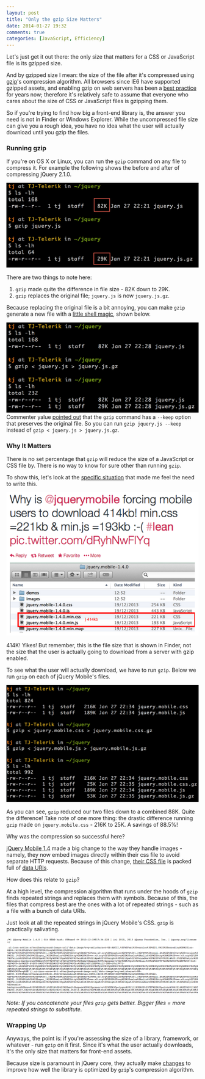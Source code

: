 ```yaml
---
layout: post
title: "Only the gzip Size Matters"
date: 2014-01-27 19:32
comments: true
categories: [JavaScript, Efficiency]
---
```


Let's just get it out there: the only size that matters for a CSS or JavaScript file is its gzipped size.

And by gzipped size I mean: the size of the file after it's compressed using [gzip](http://en.wikipedia.org/wiki/Gzip)'s compression algorithm. All browsers since IE6 have supported gzipped assets, and enabling gzip on web servers has been a [best practice](https://developers.google.com/speed/docs/best-practices/payload#GzipCompression) for years now; therefore it's relatively safe to assume that everyone who cares about the size of CSS or JavaScript files is gzipping them.

So if you're trying to find how big a front-end library is, the answer you need is not in Finder or Windows Explorer. While the uncompressed file size can give you a rough idea, you have no idea what the user will actually download until you gzip the files.

<!--more-->

### Running gzip

If you're on OS X or Linux, you can run the `gzip` command on any file to compress it. For example the following shows the before and after of compressing jQuery 2.1.0.

<img src="/images/posts/2014-01-27/jquery.png" alt="Running gzip on jQuery from the command line">

There are two things to note here:

1. `gzip` made quite the difference in file size - 82K down to 29K.
2. `gzip` replaces the original file; `jquery.js` is now `jquery.js.gz`.

Because replacing the original file is a bit annoying, you can make `gzip` generate a new file with a [little shell magic](http://unix.stackexchange.com/questions/46786/how-to-tell-gzip-to-keep-original-file#answer-58814), shown below.

<img src="/images/posts/2014-01-27/jquery-new-file.png" alt="Running gzip on jQuery from the command line and generating a new file">

<div class="warning">Commenter yalue <a href="/2014/01/27/only-the-gzip-size-matters/#comment-1278948548">pointed out</a> that the <code>gzip</code> command has a <code>--keep</code> option that preserves the original file. So you can run <code>gzip jquery.js --keep</code> instead of <code>gzip < jquery.js > jquery.js.gz</code>.</div>

### Why It Matters

There is no set percentage that `gzip` will reduce the size of a JavaScript or CSS file by. There is no way to know for sure other than running `gzip`.

To show this, let's look at the [specific situation](https://twitter.com/nelsonic/status/426724640090640384) that made me feel the need to write this.

<img src="/images/posts/2014-01-27/twitter.png" alt="View of Twitter discussion of the size of the jQuery Mobile library">

414K! Yikes! But remember, this is the file size that is shown in Finder, not the size that the user is actually going to download from a server with gzip enabled.

To see what the user will actually download, we have to run `gzip`. Below we run `gzip` on each of jQuery Mobile's files.

<img src="/images/posts/2014-01-27/jquery-mobile.png" alt="Running gzip on jQuery Mobile files">

As you can see, `gzip` reduced our two files down to a combined 88K. Quite the difference! Take note of one more thing: the drastic difference running `gzip` made on `jquery.mobile.css` - 216K to 25K. A savings of 88.5%!

Why was the compression so successful here?

[jQuery Mobile 1.4](http://blog.jquerymobile.com/2013/12/23/jquery-mobile-1-4-0-released/) made a big change to the way they handle images - namely, they now embed images directly within their css file to avoid separate HTTP requests. Because of this change, [their CSS file](http://code.jquery.com/mobile/1.4.0/jquery.mobile-1.4.0.min.css) is packed full of [data URIs](https://developer.mozilla.org/en-US/docs/data_URIs).

How does this relate to `gzip`?

At a high level, the compression algorithm that runs under the hoods of `gzip` finds repeated strings and replaces them with symbols. Because of this, the files that compress best are the ones with a lot of repeated strings - such as a file with a bunch of data URIs.

Just look at all the repeated strings in jQuery Mobile's CSS. `gzip` is practically salivating.

<img src="/images/posts/2014-01-27/jquery-mobile-source.png" alt="View of jQuery mobile 1.4's CSS source">

*Note: If you concatenate your files `gzip` gets better. Bigger files = more repeated strings to substitute.*

### Wrapping Up

Anyways, the point is: if you're assessing the size of a library, framework, or whatever - run `gzip` on it first. Since it's what the user actually downloads, it's the only size that matters for front-end assets.

Because size is paramount in jQuery core, they actually make [changes](http://bugs.jquery.com/ticket/12229) to improve how well the library is optimized by `gzip`'s compression algorithm.
